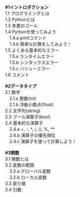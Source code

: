 **#1イントロダクション**<br>
 1.1 プログラミングとは<br>
 1.2 Pythonとは<br>
 1.3 本書のゴール<br>
 1.4 Pythonを使ってみよう<br>
　1.4.a printコマンド<br>
　1.4.b 簡単な計算をしてみよう！<br>
 1.5 よくある基本的なエラー<br>
　1.5.a ランタイムエラー<br>
　1.5.b シンタックスエラー<br>
　1.5.c バリューエラー<br>
 1.6 コメント<br>
<br>
**#2データタイプ**<br>
 2.1 数字<br>
　2.1.a 整数(int)<br>
　2.1.b 浮動小数点(float)<br>
 2.2 文字列(string)<br>
 2.3 ブール演算子(bool)<br>
 2.4 基本的な演算子<br>
　2.4.a +, -, *, /, //, %, **<br>
　2.4.b 演算子の優先順位<br>
　2.4.c 演算子を使って計算しよう！<br>
<br>
**#3関数**<br>
 3.1 関数とは<br>
 3.2 変数の範囲<br>
　3.2.a グローバル変数<br>
　3.2.b ローカル変数<br>
 3.3 戻り値<br>
 3.4 引数<br>
